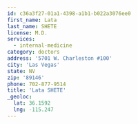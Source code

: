 ```yaml
---
id: c36a3f27-01a1-4398-a1b1-b022a3076ee0
first_name: Lata
last_name: SHETE
license: M.D.
services:
  - internal-medicine
category: doctors
address: '5701 W. Charleston #100'
city: 'Las Vegas'
state: NV
zip: '89146'
phone: 702-877-9514
title: 'Lata SHETE'
_geoloc:
  lat: 36.1592
  lng: -115.247
---
```

